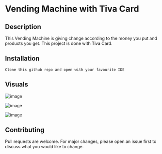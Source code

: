 # Vending Machine with Tiva Card

## Description
This Vending Machine is giving change according to the money you put and products you get. This project is done with Tiva Card.

## Installation

```
Clone this github repo and open with your favourite IDE
```

## Visuals

![image](https://user-images.githubusercontent.com/54002766/200151400-c7de0ad4-329c-431c-8d51-8d39d041d174.png)

![image](https://user-images.githubusercontent.com/54002766/200151408-1abb1fc6-d7a9-4bb4-a3a0-60bc63477f4f.png)

![image](https://user-images.githubusercontent.com/54002766/200151413-bc0c28a9-6e0a-4a38-91dc-e1f9cde96f42.png)


## Contributing
Pull requests are welcome. For major changes, please open an issue first to discuss what you would like to change.
